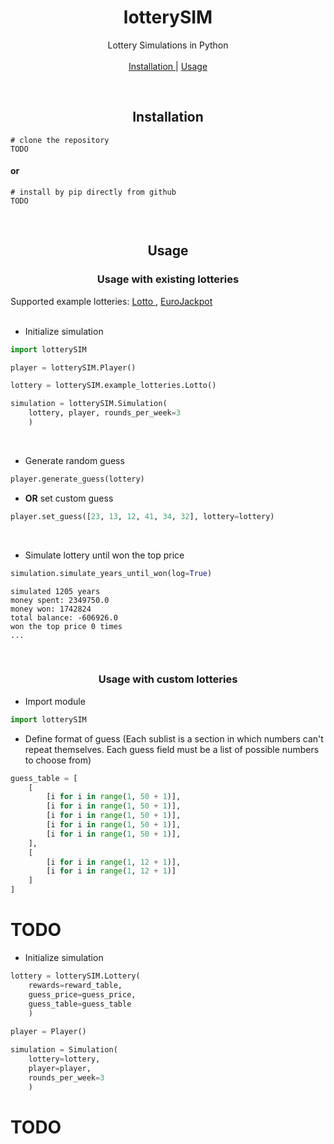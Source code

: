 <h1 align="center">lotterySIM</h1>
<p align="center">
Lottery Simulations in Python <br> <br>
    <a href="#installation"> Installation  </a> | <a href="#usage">  Usage </a>
</p> 
<br>

<h2 align="center">Installation</h2>

```console
# clone the repository
TODO
```
#### or
```console
# install by pip directly from github
TODO
```

<br>

<h2 align="center">Usage</h2>


<h3 align="center">Usage with existing lotteries</h3>
Supported example lotteries: <a href="https://www.lotto.pl/lotto"> Lotto </a>, <a href="https://www.lotto.pl/eurojackpot"> EuroJackpot </a>
<br><br>

- Initialize simulation
```python
import lotterySIM

player = lotterySIM.Player()

lottery = lotterySIM.example_lotteries.Lotto()

simulation = lotterySIM.Simulation(
    lottery, player, rounds_per_week=3
    )
```
<br>

- Generate random guess
```python
player.generate_guess(lottery)
```
- **OR** set custom guess
```python
player.set_guess([23, 13, 12, 41, 34, 32], lottery=lottery)
```
<br>

- Simulate lottery until won the top price
```python
simulation.simulate_years_until_won(log=True)
```
```console
simulated 1205 years
money spent: 2349750.0
money won: 1742824
total balance: -606926.0
won the top price 0 times
...
```
<br>


<h3 align="center">Usage with custom lotteries</h3>

- Import module

```python
import lotterySIM


```

- Define format of guess (Each sublist is a section in which numbers can't repeat themselves. Each guess field must be a list of possible numbers to choose from)
```python
guess_table = [
    [
        [i for i in range(1, 50 + 1)],
        [i for i in range(1, 50 + 1)],
        [i for i in range(1, 50 + 1)],
        [i for i in range(1, 50 + 1)],
        [i for i in range(1, 50 + 1)],
    ],
    [
        [i for i in range(1, 12 + 1)],
        [i for i in range(1, 12 + 1)]
    ] 
]
```
# TODO
- Initialize simulation
```python
lottery = lotterySIM.Lottery(
    rewards=reward_table,
    guess_price=guess_price,
    guess_table=guess_table
    )
    
player = Player()

simulation = Simulation(
    lottery=lottery,
    player=player,
    rounds_per_week=3
    )
```

# TODO
